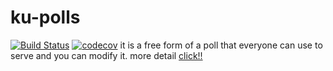 # ku-polls
[![Build Status](https://travis-ci.com/pakarat044/ku-polls.svg?branch=master)](https://travis-ci.com/pakarat044/ku-polls) 
[![codecov](https://codecov.io/gh/pakarat044/ku-polls/branch/master/graph/badge.svg)](https://codecov.io/gh/pakarat044/ku-polls) 
it is a free form of a poll that everyone can use to serve and you can modify it. more detail [click!!](https://github.com/pakarat044/ku-polls/wiki) 
